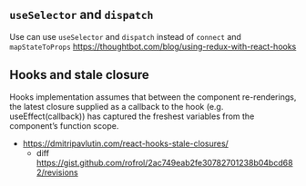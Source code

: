 ## `useSelector` and `dispatch`

Use can use `useSelector` and `dispatch` instead of `connect` and `mapStateToProps` https://thoughtbot.com/blog/using-redux-with-react-hooks

## Hooks and stale closure

Hooks implementation assumes that between the component re-renderings, the latest closure supplied as a callback to the hook (e.g. useEffect(callback)) has captured the freshest variables from the component’s function scope. 

- https://dmitripavlutin.com/react-hooks-stale-closures/
  - diff https://gist.github.com/rofrol/2ac749eab2fe30782701238b04bcd682/revisions